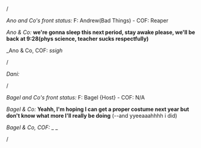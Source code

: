 /

*Ano and Co's front status:* F: Andrew(Bad Things)  - COF: Reaper

_Ano & Co:_ **we're gonna sleep this next period, stay awake please, we'll be back at 9:28(phys science, teacher sucks respectfully)**

_Ano & Co, COF: _ssigh_

/

_Dani:_  

/

*Bagel and Co's front status:* F: Bagel {Host} - COF: N/A

_Bagel & Co:_  **Yeahh, I'm hoping I can get a proper costume next year but don't know what more I'll really be doing** (--and yyeeaaahhhh i did)

_Bagel & Co, COF:_ _ _

/
